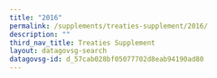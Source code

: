 ```yaml
---
title: "2016"
permalink: /supplements/treaties-supplement/2016/
description: ""
third_nav_title: Treaties Supplement
layout: datagovsg-search
datagovsg-id: d_57cab028bf05077702d8eab94190ad80
---
```

